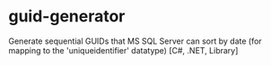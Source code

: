# guid-generator
Generate sequential GUIDs that MS SQL Server can sort by date (for mapping to the 'uniqueidentifier' datatype) [C#, .NET, Library]
